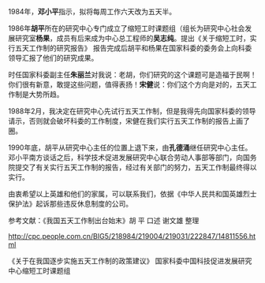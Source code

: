 1984年，**邓小平**指示，拟将每周工作六天改为五天半。

1986年**胡平**所在的研究中心专门成立了缩短工时课题组（组长为研究中心社会发展研究室**杨果**，成员有后来成为中心总工程师的**吴志纯**。提出《关于缩短工时，实行五天工作制的研究报告》
报告完成后胡平和杨果在国家科委的委务会上向科委领导汇报了他们的研究成果。

时任国家科委副主任**朱丽兰**对我说：老胡，你们研究的这个课题可是造福于民啊！你们很有新意，敢提这些问题，值得表扬！**宋健**说：你们这个方向是对的，五天工作制是大势所趋。

1988年2月，我决定在研究中心先试行五天工作制，但是我得先向国家科委的领导请示，否则就会破坏科委的工作制度，宋健在我们实行五天工作制的报告上画了圈。

1990年底，胡平从研究中心主任的位置上退下来，由**孔德涌**继任研究中心主任。邓小平南方谈话之后，科学技术促进发展研究中心联合劳动人事部等部门，向国务院提交了有关实行五天工作制的报告，经过有关部门的努力，五天工作制最终得以实行。

由衷希望以上英雄和他们的家属，可以联系我们，依据《中华人民共和国英雄烈士保护法》起诉那些违反休息制度的公司。

参考文献：《我国五天工作制出台始末》胡 平 口述 谢文雄 整理

http://cpc.people.com.cn/BIG5/218984/219004/219031/222847/14811556.html

《关于在我国逐步实施五天工作制的政策建议》 国家科委中国科技促进发展研究中心缩短工时课题组
